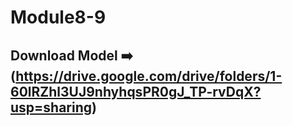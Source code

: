 # Module8-9
## Download Model ➡️ (https://drive.google.com/drive/folders/1-60lRZhl3UJ9nhyhqsPR0gJ_TP-rvDqX?usp=sharing)
